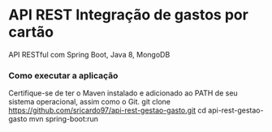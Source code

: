 # API REST Integração de gastos por cartão
API RESTful com Spring Boot, Java 8, MongoDB

### Como executar a aplicação
Certifique-se de ter o Maven instalado e adicionado ao PATH de seu sistema operacional, assim como o Git.
git clone https://github.com/sricardo97/api-rest-gestao-gasto.git
cd api-rest-gestao-gasto
mvn spring-boot:run
